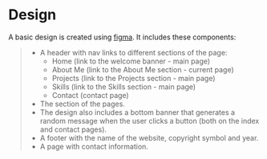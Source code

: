 # Design

A basic design is created using [figma](https://www.figma.com/?fuid=). It includes these components:

> * A header with nav links to different sections of the page:
>   * Home (link to the welcome banner - main page)
>   * About Me (link to the About Me section - current page)
>   * Projects (link to the Projects section - main page)
>   * Skills (link to the Skills section - main page)
>   * Contact (contact page)
> * The section of the pages.
> * The design also includes a bottom banner that generates a random message when the user clicks a button (both on the index and contact pages).
> * A footer with the name of the website, copyright symbol and year. 
> * A page with contact information.